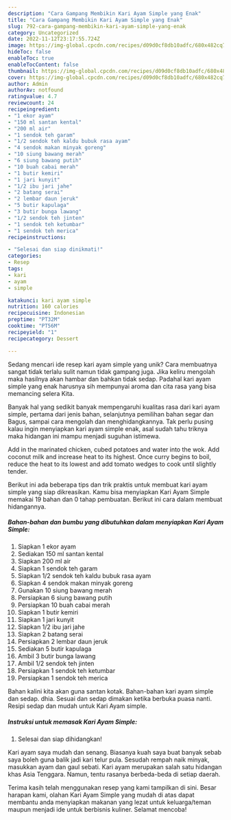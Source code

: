 ```yaml
---
description: "Cara Gampang Membikin Kari Ayam Simple yang Enak"
title: "Cara Gampang Membikin Kari Ayam Simple yang Enak"
slug: 792-cara-gampang-membikin-kari-ayam-simple-yang-enak
category: Uncategorized
date: 2022-11-12T23:17:55.724Z
image: https://img-global.cpcdn.com/recipes/d09d0cf8db10adfc/680x482cq70/kari-ayam-simple-foto-resep-utama.jpg
hideToc: false
enableToc: true
enableTocContent: false
thumbnail: https://img-global.cpcdn.com/recipes/d09d0cf8db10adfc/680x482cq70/kari-ayam-simple-foto-resep-utama.jpg
cover: https://img-global.cpcdn.com/recipes/d09d0cf8db10adfc/680x482cq70/kari-ayam-simple-foto-resep-utama.jpg
author: Admin
authorAv: notfound
ratingvalue: 4.7
reviewcount: 24
recipeingredient:
- "1 ekor ayam"
- "150 ml santan kental"
- "200 ml air"
- "1 sendok teh garam"
- "1/2 sendok teh kaldu bubuk rasa ayam"
- "4 sendok makan minyak goreng"
- "10 siung bawang merah"
- "6 siung bawang putih"
- "10 buah cabai merah"
- "1 butir kemiri"
- "1 jari kunyit"
- "1/2 ibu jari jahe"
- "2 batang serai"
- "2 lembar daun jeruk"
- "5 butir kapulaga"
- "3 butir bunga lawang"
- "1/2 sendok teh jinten"
- "1 sendok teh ketumbar"
- "1 sendok teh merica"
recipeinstructions:

- "Selesai dan siap dinikmati!"
categories:
- Resep
tags:
- kari
- ayam
- simple

katakunci: kari ayam simple 
nutrition: 160 calories
recipecuisine: Indonesian
preptime: "PT32M"
cooktime: "PT56M"
recipeyield: "1"
recipecategory: Dessert

---
```





Sedang mencari ide resep kari ayam simple yang unik? Cara membuatnya sangat tidak terlalu sulit namun tidak gampang juga. Jika keliru mengolah maka hasilnya akan hambar dan bahkan tidak sedap. Padahal kari ayam simple yang enak harusnya sih mempunyai aroma dan cita rasa yang bisa memancing selera Kita.





Banyak hal yang sedikit banyak mempengaruhi kualitas rasa dari kari ayam simple, pertama dari jenis bahan, selanjutnya pemilihan bahan segar dan Bagus, sampai cara mengolah dan menghidangkannya. Tak perlu pusing kalau ingin menyiapkan kari ayam simple enak,      asal sudah tahu triknya maka hidangan ini mampu menjadi suguhan istimewa.














Add in the marinated chicken, cubed potatoes and water into the wok. Add coconut milk and increase heat to its highest. Once curry begins to boil, reduce the heat to its lowest and add tomato wedges to cook until slightly tender.






Berikut ini ada beberapa tips dan trik praktis untuk membuat kari ayam simple yang siap dikreasikan. Kamu bisa menyiapkan Kari Ayam Simple memakai 19 bahan dan 0 tahap pembuatan. Berikut ini cara dalam membuat hidangannya.

<!--inarticleads1-->

##### Bahan-bahan dan bumbu yang dibutuhkan dalam menyiapkan Kari Ayam Simple:

1. Siapkan 1 ekor ayam
1. Sediakan 150 ml santan kental
1. Siapkan 200 ml air
1. Siapkan 1 sendok teh garam
1. Siapkan 1/2 sendok teh kaldu bubuk rasa ayam
1. Siapkan 4 sendok makan minyak goreng
1. Gunakan 10 siung bawang merah
1. Persiapkan 6 siung bawang putih
1. Persiapkan 10 buah cabai merah
1. Siapkan 1 butir kemiri
1. Siapkan 1 jari kunyit
1. Siapkan 1/2 ibu jari jahe
1. Siapkan 2 batang serai
1. Persiapkan 2 lembar daun jeruk
1. Sediakan 5 butir kapulaga
1. Ambil 3 butir bunga lawang
1. Ambil 1/2 sendok teh jinten
1. Persiapkan 1 sendok teh ketumbar
1. Persiapkan 1 sendok teh merica


Bahan kalini kita akan guna santan kotak. Bahan-bahan kari ayam simple dan sedap. dhia. Sesuai dan sedap dimakan ketika berbuka puasa nanti. Resipi sedap dan mudah untuk Kari Ayam simple. 

<!--inarticleads2-->

##### Instruksi untuk memasak Kari Ayam Simple:


1. Selesai dan siap dihidangkan!

Kari ayam saya mudah dan senang. Biasanya kuah saya buat banyak sebab saya boleh guna balik jadi kari telur pula. Sesudah rempah naik minyak, masukkan ayam dan gaul sebati. Kari ayam merupakan salah satu hidangan khas Asia Tenggara. Namun, tentu rasanya berbeda-beda di setiap daerah. 

Terima kasih telah menggunakan resep yang kami tampilkan di sini. Besar harapan kami, olahan Kari Ayam Simple yang mudah di atas dapat membantu anda menyiapkan makanan yang lezat untuk keluarga/teman maupun menjadi ide untuk berbisnis kuliner. Selamat mencoba!
